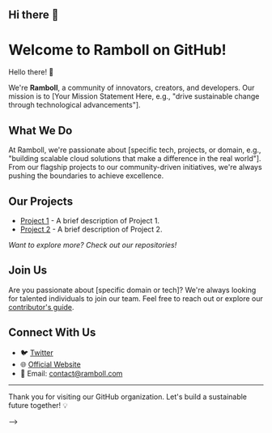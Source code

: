 ## Hi there 👋
# Welcome to Ramboll on GitHub!

Hello there! 🌟

We're **Ramboll**, a community of innovators, creators, and developers. Our mission is to [Your Mission Statement Here, e.g., "drive sustainable change through technological advancements"].

## What We Do

At Ramboll, we're passionate about [specific tech, projects, or domain, e.g., "building scalable cloud solutions that make a difference in the real world"]. From our flagship projects to our community-driven initiatives, we're always pushing the boundaries to achieve excellence.

## Our Projects

- [Project 1](#) - A brief description of Project 1.
- [Project 2](#) - A brief description of Project 2.

_Want to explore more? Check out our repositories!_

## Join Us

Are you passionate about [specific domain or tech]? We're always looking for talented individuals to join our team. Feel free to reach out or explore our [contributor's guide](#).

## Connect With Us

- 🐦 [Twitter](#)
- 🌐 [Official Website](#)
- 💌 Email: contact@ramboll.com

---

Thank you for visiting our GitHub organization. Let's build a sustainable future together! 💡

-->
